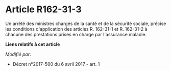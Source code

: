 # Article R162-31-3

Un arrêté des ministres chargés de la santé et de la sécurité sociale, précise les conditions d'application des articles R.
162-31-1 et R. 162-31-2 à chacune des prestations prises en charge par l'assurance maladie.

**Liens relatifs à cet article**

_Modifié par_:

  - Décret n°2017-500 du 6 avril 2017 - art. 1
